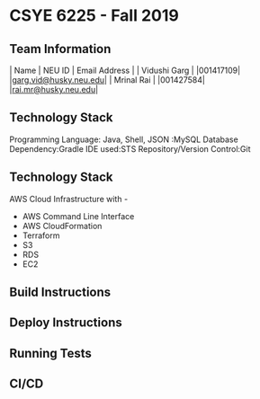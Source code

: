 # CSYE 6225 - Fall 2019

## Team Information

| Name | NEU ID | Email Address |
| Vidushi Garg           | |001417109| |garg.vid@husky.neu.edu|
| Mrinal Rai             | |001427584| |rai.mr@husky.neu.edu|

## Technology Stack
Programming Language: Java, Shell, JSON :MySQL Database Dependency:Gradle IDE used:STS Repository/Version Control:Git

## Technology Stack
AWS Cloud Infrastructure with -
- AWS Command Line Interface
- AWS CloudFormation
- Terraform
- S3
- RDS
- EC2

## Build Instructions


## Deploy Instructions


## Running Tests


## CI/CD


